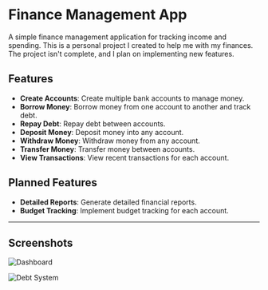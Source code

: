 # Finance Management App

A simple finance management application for tracking income and spending. This is a personal project I created to help me with my finances. The project isn't complete, and I plan on implementing new features.

## Features

- **Create Accounts**: Create multiple bank accounts to manage money.
- **Borrow Money**: Borrow money from one account to another and track debt.
- **Repay Debt**: Repay debt between accounts.
- **Deposit Money**: Deposit money into any account.
- **Withdraw Money**: Withdraw money from any account.
- **Transfer Money**: Transfer money between accounts.
- **View Transactions**: View recent transactions for each account.

## Planned Features

- **Detailed Reports**: Generate detailed financial reports.
- **Budget Tracking**: Implement budget tracking for each account.

---

## Screenshots

![Dashboard](#https://github.com/BeraTr1/FinanceManagementApp/blob/master/img/dashboard.png?raw=true)


![Debt System](#https://github.com/BeraTr1/FinanceManagementApp/blob/master/img/debt-system.png?raw=true)